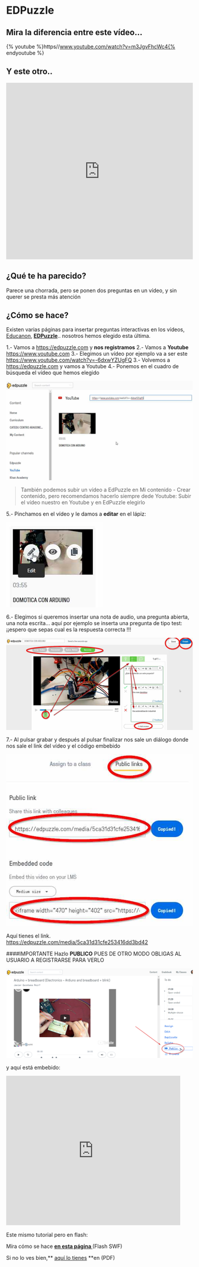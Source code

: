 
# EDPuzzle

## Mira la diferencia entre este vídeo...

{% youtube %}https//www.youtube.com/watch?v=m3JgvFhcWc4{% endyoutube %}
## Y este otro..

<iframe width="100%" height="475" src="https://edpuzzle.com/embed/media/56fd434f21764ba16e4c555e" frameborder="0" allowfullscreen=""></iframe>

## ¿Qué te ha parecido?

Parece una chorrada, pero se ponen dos preguntas en un vídeo, y sin querer se presta más atención

## ¿Cómo se hace?

Existen varias páginas para insertar preguntas interactivas en los vídeos, [Educanon](https://playposit.uservoice.com/), [**EDPuzzle**](https://edpuzzle.com/).. nosotros hemos elegido esta última.

1.- Vamos a https://edpuzzle.com y **nos registramos**
2.- Vamos a **Youtube** https://www.youtube.com
3.- Elegimos un vídeo por ejemplo va a ser este https://www.youtube.com/watch?v=-6dxwYZUgFQ
3.- Volvemos a https://edpuzzle.com  y vamos a Youtube
4.- Ponemos en el cuadro de búsqueda el vídeo que hemos elegido

![](/assets/edpuzzle4.jpg)

>También podemos subir un vídeo a EdPuzzle en Mi contenido - Crear contenido, pero recomendamos hacerlo siempre dede Youtube: Subir el vídeo nuestro en Youtube y en EdPuzzle elegirlo

5.- Pinchamos en el vídeo y le damos a **editar** en el lápiz:

![](/assets/edpuzzle5.jpg)

6.- Elegimos si queremos insertar una nota de audio, una pregunta abierta, una nota escrita... aquí por ejemplo se inserta una pregunta de tipo test: ¡¡espero que sepas cual es la respuesta correcta !!!

![](/assets/edpuzzle6.jpg)

7.- Al pulsar grabar y después al pulsar finalizar nos sale un diálogo donde nos sale el link del vídeo y el código embebido

![](/assets/edpuzzle7.jpg)

Aquí tienes el link. https://edpuzzle.com/media/5ca31d31cfe253416dd3bd42

####IMPORTANTE
Hazlo **PUBLICO** PUES DE OTRO MODO OBLIGAS AL USUARIO A REGISTRARSE PARA VERLO

![](/assets/publicoedmodo.png)

y aquí está embebido:

<iframe width="470" height="402" src="https://edpuzzle.com/embed/media/5ca31d31cfe253416dd3bd42" frameborder="0" allowfullscreen></iframe>

Este mismo tutorial pero en flash:

Míra cómo se hace **[en esta página ](http://aularagon.catedu.es/materialesaularagon2013/blogs/videos/EDPuzzle.htm)**(Flash SWF)

Si no lo ves bien,** [aquí lo tienes](http://aularagon.catedu.es/materialesaularagon2013/blogs/videos/EDPuzzle.pdf) **en (PDF)

